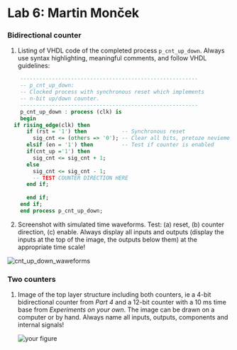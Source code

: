 # Lab 6: Martin Monček

### Bidirectional counter

1. Listing of VHDL code of the completed process `p_cnt_up_down`. Always use syntax highlighting, meaningful comments, and follow VHDL guidelines:

```vhdl
    --------------------------------------------------------
    -- p_cnt_up_down:
    -- Clocked process with synchronous reset which implements
    -- n-bit up/down counter.
    --------------------------------------------------------
    p_cnt_up_down : process (clk) is
    begin
  if rising_edge(clk) then
      if (rst = '1') then           -- Synchronous reset
        sig_cnt <= (others => '0'); -- Clear all bits, pretoze nevieme kolko ma signal count bitov a toto vyplna others
      elsif (en = '1') then         -- Test if counter is enabled
      if(cnt_up ='1') then
        sig_cnt <= sig_cnt + 1;
      else
        sig_cnt <= sig_cnt - 1;
        -- TEST COUNTER DIRECTION HERE
      end if;
      
      end if;
    end if;
    end process p_cnt_up_down;
```

2. Screenshot with simulated time waveforms. Test: (a) reset, (b) counter direction, (c) enable. Always display all inputs and outputs (display the inputs at the top of the image, the outputs below them) at the appropriate time scale!

 
 ![cnt_up_down_waweforms](https://user-images.githubusercontent.com/94976093/225453380-8a1ff7b8-3353-4d26-bb0a-d2ac86a61208.png)

### Two counters

1. Image of the top layer structure including both counters, ie a 4-bit bidirectional counter from *Part 4* and a 12-bit counter with a 10 ms time base from *Experiments on your own*. The image can be drawn on a computer or by hand. Always name all inputs, outputs, components and internal signals!

   ![your figure]()

